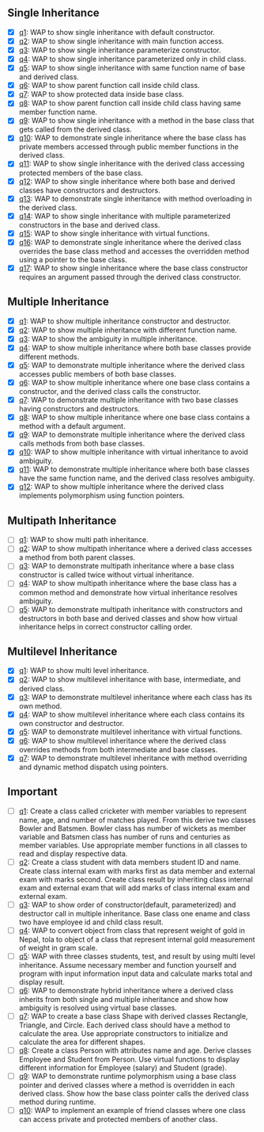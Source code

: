 ## Single Inheritance

- [x] [q1](./Single%20Inheritance/q1.cpp): WAP to show single inheritance with default constructor.
- [x] [q2](./Single%20Inheritance/q2.cpp): WAP to show single inheritance with main function access.
- [x] [q3](./Single%20Inheritance/q3.cpp): WAP to show single inheritance parameterize constructor.
- [x] [q4](./Single%20Inheritance/q4.cpp): WAP to show single inheritance parameterized only in child class.
- [x] [q5](./Single%20Inheritance/q5.cpp): WAP to show single inheritance with same function name of base and derived class.
- [x] [q6](./Single%20Inheritance/q6.cpp): WAP to show parent function call inside child class.
- [x] [q7](./Single%20Inheritance/q7.cpp): WAP to show protected data inside base class.
- [x] [q8](./Single%20Inheritance/q8.cpp): WAP to show parent function call inside child class having same member function name.
- [x] [q9](./Single%20Inheritance/q9.cpp): WAP to show single inheritance with a method in the base class that gets called from the derived class.
- [x] [q10](./Single%20Inheritance/q10.cpp): WAP to demonstrate single inheritance where the base class has private members accessed through public member functions in the derived class.
- [x] [q11](./Single%20Inheritance/q11.cpp): WAP to show single inheritance with the derived class accessing protected members of the base class.
- [x] [q12](./Single%20Inheritance/q12.cpp): WAP to show single inheritance where both base and derived classes have constructors and destructors.
- [x] [q13](./Single%20Inheritance/q13.cpp): WAP to demonstrate single inheritance with method overloading in the derived class.
- [x] [q14](./Single%20Inheritance/q14.cpp): WAP to show single inheritance with multiple parameterized constructors in the base and derived class.
- [x] [q15](./Single%20Inheritance/q15.cpp): WAP to show single inheritance with virtual functions.
- [x] [q16](./Single%20Inheritance/q16.cpp): WAP to demonstrate single inheritance where the derived class overrides the base class method and accesses the overridden method using a pointer to the base class.
- [x] [q17](./Single%20Inheritance/q17.cpp): WAP to show single inheritance where the base class constructor requires an argument passed through the derived class constructor.

## Multiple Inheritance

- [x] [q1](./Multiple%20Inheritance/q1.cpp): WAP to show multiple inheritance constructor and destructor.
- [x] [q2](./Multiple%20Inheritance/q2.cpp): WAP to show multiple inheritance with different function name.
- [x] [q3](./Multiple%20Inheritance/q3.cpp): WAP to show the ambiguity in multiple inheritance.
- [x] [q4](./Multiple%20Inheritance/q4.cpp): WAP to show multiple inheritance where both base classes provide different methods.
- [x] [q5](./Multiple%20Inheritance/q5.cpp): WAP to demonstrate multiple inheritance where the derived class accesses public members of both base classes.
- [x] [q6](./Multiple%20Inheritance/q6.cpp): WAP to show multiple inheritance where one base class contains a constructor, and the derived class calls the constructor.
- [x] [q7](./Multiple%20Inheritance/q7.cpp): WAP to demonstrate multiple inheritance with two base classes having constructors and destructors.
- [x] [q8](./Multiple%20Inheritance/q8.cpp): WAP to show multiple inheritance where one base class contains a method with a default argument.
- [x] [q9](./Multiple%20Inheritance/q9.cpp): WAP to demonstrate multiple inheritance where the derived class calls methods from both base classes.
- [x] [q10](./Multiple%20Inheritance/q10.cpp): WAP to show multiple inheritance with virtual inheritance to avoid ambiguity.
- [x] [q11](./Multiple%20Inheritance/q11.cpp): WAP to demonstrate multiple inheritance where both base classes have the same function name, and the derived class resolves ambiguity.
- [x] [q12](./Multiple%20Inheritance/q12.cpp): WAP to show multiple inheritance where the derived class implements polymorphism using function pointers.

## Multipath Inheritance

- [ ] [q1](./Multipath%20Inheritance/q1.cpp): WAP to show multi path inheritance.
- [ ] [q2](./Multipath%20Inheritance/q2.cpp): WAP to show multipath inheritance where a derived class accesses a method from both parent classes.
- [ ] [q3](./Multipath%20Inheritance/q3.cpp): WAP to demonstrate multipath inheritance where a base class constructor is called twice without virtual inheritance.
- [ ] [q4](./Multipath%20Inheritance/q4.cpp): WAP to show multipath inheritance where the base class has a common method and demonstrate how virtual inheritance resolves ambiguity.
- [ ] [q5](./Multipath%20Inheritance/q5.cpp): WAP to demonstrate multipath inheritance with constructors and destructors in both base and derived classes and show how virtual inheritance helps in correct constructor calling order.

## Multilevel Inheritance

- [x] [q1](./Multilevel%20Inheritance/q1.cpp): WAP to show multi level inheritance.
- [x] [q2](./Multilevel%20Inheritance/q2.cpp): WAP to show multilevel inheritance with base, intermediate, and derived class.
- [x] [q3](./Multilevel%20Inheritance/q3.cpp): WAP to demonstrate multilevel inheritance where each class has its own method.
- [x] [q4](./Multilevel%20Inheritance/q4.cpp): WAP to show multilevel inheritance where each class contains its own constructor and destructor.
- [x] [q5](./Multilevel%20Inheritance/q5.cpp): WAP to demonstrate multilevel inheritance with virtual functions.
- [x] [q6](./Multilevel%20Inheritance/q6.cpp): WAP to show multilevel inheritance where the derived class overrides methods from both intermediate and base classes.
- [x] [q7](./Multilevel%20Inheritance/q7.cpp): WAP to demonstrate multilevel inheritance with method overriding and dynamic method dispatch using pointers.

## Important

- [ ] [q1](./Important/q1.cpp): Create a class called cricketer with member variables to represent name, age, and number of matches played. From this derive two classes Bowler and Batsmen. Bowler class has number of wickets as member variable and Batsmen class has number of runs and centuries as member variables. Use appropriate member functions in all classes to read and display respective data.
- [ ] [q2](./Important/q2.cpp): Create a class student with data members student ID and name. Create class internal exam with marks first as data member and external exam with marks second. Create class result by inheriting class internal exam and external exam that will add marks of class internal exam and external exam.
- [ ] [q3](./Important/q3.cpp): WAP to show order of constructor(default, parameterized) and destructor call in multiple inheritance. Base class one ename and class two have employee id and child class result.
- [ ] [q4](./Important/q4.cpp): WAP to convert object from class that represent weight of gold in Nepal, tola to object of a class that represent internal gold measurement of weight in gram scale.
- [ ] [q5](./Important/q5.cpp): WAP with three classes students, test, and result by using multi level inheritance. Assume necessary member and function yourself and program with input information input data and calculate marks total and display result.
- [ ] [q6](./Important/q6.cpp): WAP to demonstrate hybrid inheritance where a derived class inherits from both single and multiple inheritance and show how ambiguity is resolved using virtual base classes.
- [ ] [q7](./Important/q7.cpp): WAP to create a base class Shape with derived classes Rectangle, Triangle, and Circle. Each derived class should have a method to calculate the area. Use appropriate constructors to initialize and calculate the area for different shapes.
- [ ] [q8](./Important/q8.cpp): Create a class Person with attributes name and age. Derive classes Employee and Student from Person. Use virtual functions to display different information for Employee (salary) and Student (grade).
- [ ] [q9](./Important/q9.cpp): WAP to demonstrate runtime polymorphism using a base class pointer and derived classes where a method is overridden in each derived class. Show how the base class pointer calls the derived class method during runtime.
- [ ] [q10](./Important/q10.cpp): WAP to implement an example of friend classes where one class can access private and protected members of another class.
